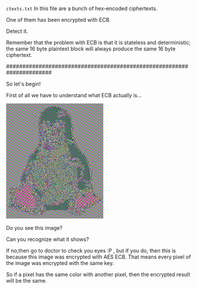 `ctexts.txt` In this file are a bunch of hex-encoded ciphertexts.

One of them has been encrypted with ECB.

Detect it.

Remember that the problem with ECB is that it is stateless and deterministic; the same 16 byte plaintext block will always produce the same 16 byte ciphertext. 

######################################################################

So let's begin!

First of all we have to understand what ECB actually is...

![image1](https://raw.githubusercontent.com/pakesson/diy-ecb-penguin/master/Tux_ecb.png)

Do you see this image?

Can you recognize what it shows?

If no,then go to doctor to check you eyes :P ,
but if you do, then this is because this image was encrypted with AES ECB. That means every pixel of the image was encrypted with the same key.

So if a pixel has the same color with another pixel, then the encrypted result will be the same.
